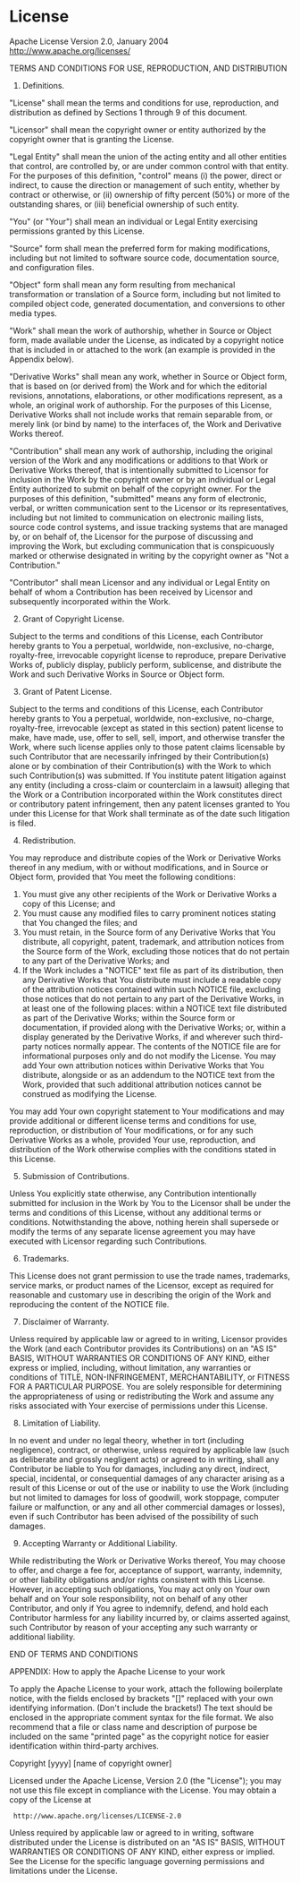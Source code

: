 License
=======
Apache License
Version 2.0, January 2004
http://www.apache.org/licenses/

TERMS AND CONDITIONS FOR USE, REPRODUCTION, AND DISTRIBUTION

1. Definitions.

"License" shall mean the terms and conditions for use, reproduction,
and distribution as defined by Sections 1 through 9 of this document.

"Licensor" shall mean the copyright owner or entity authorized by the
copyright owner that is granting the License.

"Legal Entity" shall mean the union of the acting entity and all other 
entities that control, are controlled by, or are under common control 
with that entity. For the purposes of this definition, "control" means 
(i) the power, direct or indirect, to cause the direction or management
of such entity, whether by contract or otherwise, or (ii) ownership of 
fifty percent (50%) or more of the outstanding shares, or (iii) 
beneficial ownership of such entity.

"You" (or "Your") shall mean an individual or Legal Entity exercising 
permissions granted by this License.

"Source" form shall mean the preferred form for making modifications, 
including but not limited to software source code, documentation 
source, and configuration files.

"Object" form shall mean any form resulting from mechanical 
transformation or translation of a Source form, including but not 
limited to compiled object code, generated documentation, and 
conversions to other media types.

"Work" shall mean the work of authorship, whether in Source or Object 
form, made available under the License, as indicated by a copyright 
notice that is included in or attached to the work (an example is 
provided in the Appendix below).

"Derivative Works" shall mean any work, whether in Source or Object 
form, that is based on (or derived from) the Work and for which the 
editorial revisions, annotations, elaborations, or other modifications 
represent, as a whole, an original work of authorship. For the 
purposes of this License, Derivative Works shall not include works 
that remain separable from, or merely link (or bind by name) to the 
interfaces of, the Work and Derivative Works thereof.

"Contribution" shall mean any work of authorship, including the 
original version of the Work and any modifications or additions to 
that Work or Derivative Works thereof, that is intentionally submitted 
to Licensor for inclusion in the Work by the copyright owner or by an 
individual or Legal Entity authorized to submit on behalf of the 
copyright owner. For the purposes of this definition, "submitted" 
means any form of electronic, verbal, or written communication sent to 
the Licensor or its representatives, including but not limited to 
communication on electronic mailing lists, source code control 
systems, and issue tracking systems that are managed by, or on behalf 
of, the Licensor for the purpose of discussing and improving the Work, 
but excluding communication that is conspicuously marked or otherwise 
designated in writing by the copyright owner as "Not a Contribution."


"Contributor" shall mean Licensor and any individual or Legal Entity 
on behalf of whom a Contribution has been received by Licensor and 
subsequently incorporated within the Work.

2. Grant of Copyright License.

Subject to the terms and conditions of this License, each Contributor 
hereby grants to You a perpetual, worldwide, non-exclusive, no-charge, 
royalty-free, irrevocable copyright license to reproduce, prepare 
Derivative Works of, publicly display, publicly perform, sublicense, 
and distribute the Work and such Derivative Works in Source or Object 
form.

3. Grant of Patent License.

Subject to the terms and conditions of this License, each Contributor 
hereby grants to You a perpetual, worldwide, non-exclusive, no-charge, 
royalty-free, irrevocable (except as stated in this section) patent 
license to make, have made, use, offer to sell, sell, import, and 
otherwise transfer the Work, where such license applies only to those 
patent claims licensable by such Contributor that are necessarily 
infringed by their Contribution(s) alone or by combination of their 
Contribution(s) with the Work to which such Contribution(s) was 
submitted. If You institute patent litigation against any entity 
(including a cross-claim or counterclaim in a lawsuit) alleging that 
the Work or a Contribution incorporated within the Work constitutes 
direct or contributory patent infringement, then any patent licenses 
granted to You under this License for that Work shall terminate as of 
the date such litigation is filed.

4. Redistribution.

You may reproduce and distribute copies of the Work or Derivative 
Works thereof in any medium, with or without modifications, and in 
Source or Object form, provided that You meet the following conditions:

1. You must give any other recipients of the Work or Derivative Works a copy of this License; and
2. You must cause any modified files to carry prominent notices stating that You changed the files; and
3. You must retain, in the Source form of any Derivative Works that You distribute, all copyright, patent, trademark, and attribution notices from the Source form of the Work, excluding those notices that do not pertain to any part of the Derivative Works; and
4. If the Work includes a "NOTICE" text file as part of its distribution, then any Derivative Works that You distribute must include a readable copy of the attribution notices contained within such NOTICE file, excluding those notices that do not pertain to any part of the Derivative Works, in at least one of the following places: within a NOTICE text file distributed as part of the Derivative Works; within the Source form or documentation, if provided along with the Derivative Works; or, within a display generated by the Derivative Works, if and wherever such third-party notices normally appear. The contents of the NOTICE file are for informational purposes only and do not modify the License. You may add Your own attribution notices within Derivative Works that You distribute, alongside or as an addendum to the NOTICE text from the Work, provided that such additional attribution notices cannot be construed as modifying the License.

You may add Your own copyright statement to Your modifications and may 
provide additional or different license terms and conditions for use, 
reproduction, or distribution of Your modifications, or for any such 
Derivative Works as a whole, provided Your use, reproduction, and 
distribution of the Work otherwise complies with the conditions stated 
in this License.

5. Submission of Contributions.

Unless You explicitly state otherwise, any Contribution intentionally 
submitted for inclusion in the Work by You to the Licensor shall be 
under the terms and conditions of this License, without any additional 
terms or conditions. Notwithstanding the above, nothing herein shall 
supersede or modify the terms of any separate license agreement you 
may have executed with Licensor regarding such Contributions.

6. Trademarks.

This License does not grant permission to use the trade names, 
trademarks, service marks, or product names of the Licensor, except as 
required for reasonable and customary use in describing the origin of 
the Work and reproducing the content of the NOTICE file.

7. Disclaimer of Warranty.

Unless required by applicable law or agreed to in writing, Licensor 
provides the Work (and each Contributor provides its Contributions) on 
an "AS IS" BASIS, WITHOUT WARRANTIES OR CONDITIONS OF ANY KIND, either 
express or implied, including, without limitation, any warranties or 
conditions of TITLE, NON-INFRINGEMENT, MERCHANTABILITY, or FITNESS FOR 
A PARTICULAR PURPOSE. You are solely responsible for determining the 
appropriateness of using or redistributing the Work and assume any 
risks associated with Your exercise of permissions under this License.

8. Limitation of Liability.

In no event and under no legal theory, whether in tort (including 
negligence), contract, or otherwise, unless required by applicable law 
(such as deliberate and grossly negligent acts) or agreed to in 
writing, shall any Contributor be liable to You for damages, including 
any direct, indirect, special, incidental, or consequential damages of 
any character arising as a result of this License or out of the use or 
inability to use the Work (including but not limited to damages for 
loss of goodwill, work stoppage, computer failure or malfunction, or 
any and all other commercial damages or losses), even if such 
Contributor has been advised of the possibility of such damages.

9. Accepting Warranty or Additional Liability.

While redistributing the Work or Derivative Works thereof, You may 
choose to offer, and charge a fee for, acceptance of support, 
warranty, indemnity, or other liability obligations and/or rights 
consistent with this License. However, in accepting such obligations, 
You may act only on Your own behalf and on Your sole responsibility, 
not on behalf of any other Contributor, and only if You agree to 
indemnify, defend, and hold each Contributor harmless for any 
liability incurred by, or claims asserted against, such Contributor by 
reason of your accepting any such warranty or additional liability.

END OF TERMS AND CONDITIONS

APPENDIX: How to apply the Apache License to your work

To apply the Apache License to your work, attach the following 
boilerplate notice, with the fields enclosed by brackets "[]" replaced 
with your own identifying information. (Don't include the brackets!) 
The text should be enclosed in the appropriate comment syntax for the 
file format. We also recommend that a file or class name and 
description of purpose be included on the same "printed page" as the 
copyright notice for easier identification within third-party archives.

   Copyright [yyyy] [name of copyright owner]

   Licensed under the Apache License, Version 2.0 (the "License");
   you may not use this file except in compliance with the License.
   You may obtain a copy of the License at

     http://www.apache.org/licenses/LICENSE-2.0

   Unless required by applicable law or agreed to in writing, software
   distributed under the License is distributed on an "AS IS" BASIS,
   WITHOUT WARRANTIES OR CONDITIONS OF ANY KIND, either express or implied.
   See the License for the specific language governing permissions and
   limitations under the License.